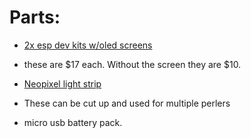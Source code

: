 # Parts:
* [2x esp dev kits w/oled screens](https://www.amazon.com/gp/product/B09NBLPY1B/ref=ppx_yo_dt_b_asin_title_o02_s00?ie=UTF8&psc=1)
 - these are $17 each. Without the screen they are $10.
* [Neopixel light strip](https://www.amazon.com/dp/B08H2BS325?ref=ppx_yo2ov_dt_b_product_details&th=1)
 - These can be cut up and used for multiple perlers
* micro usb battery pack.
